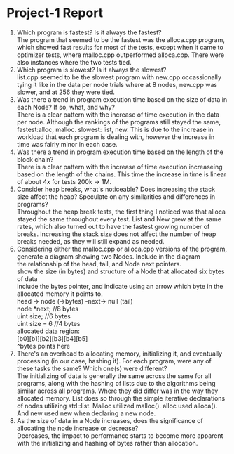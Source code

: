 # Project-1 Report
1. Which program is fastest? Is it always the fastest? <br>
The program that seemed to be the fastest was the alloca.cpp program, which showed fast results for most of the tests, except when it came to optimizer tests, where malloc.cpp outperformed alloca.cpp. There were also instances where the two tests tied.
2. Which program is slowest? Is it always the slowest? <br>
list.cpp seemed to be the slowest program with new.cpp occassionally tying it like in the data per node trials where at 8 nodes, new.cpp was slower, and at 256 they were tied.
3. Was there a trend in program execution time based on the size of data in each Node? If so, what, and why? <br>
There is a clear pattern with the increase of time execution in the data per node. Although the rankings of the programs still stayed the same, fastest:alloc, malloc. slowest: list, new. This is due to the increase in workload that each program is dealing with, however the increase in time was fairly minor in each case.
4. Was there a trend in program execution time based on the length of the block chain? <br>
There is a clear pattern with the increase of time execution increaseing based on the length of the chains. This time the increase in time is linear of about 4x for tests 200k -> 1M. <br>
5. Consider heap breaks, what's noticeable? Does increasing the stack size affect the heap? Speculate on any similarities and differences in programs? <br>
Throughout the heap break tests, the first thing I noticed was that alloca stayed the same throughout every test. List and New grew at the same rates, which also turned out to have the fastest growing number of breaks. Increasing the stack size does not affect the number of heap breaks needed, as they will still expand as needed. <br>
6. Considering either the malloc.cpp or alloca.cpp versions of the program, generate a diagram showing two Nodes. Include in the diagram <br>
the relationship of the head, tail, and Node next pointers. <br>
show the size (in bytes) and structure of a Node that allocated six bytes of data <br>
include the bytes pointer, and indicate using an arrow which byte in the allocated memory it points to. <br>
head -> node (->bytes) -next-> null (tail) <br>
node *next; //8 bytes <br>
uint size; //6 bytes <br>
uint size = 6 //4 bytes <br>
allocated data region: <br>
[b0][b1][b2][b3][b4][b5] <br> 
  ^bytes points here <br>
7. There's an overhead to allocating memory, initializing it, and eventually processing (in our case, hashing it). For each program, were any of these tasks the same? Which one(s) were different? <br>
The initializing of data is generally the same across the same for all programs, along with the hashing of lists due to the algorithms being similar across all programs. Where they did differ was in the way they allocated memory. List does so through the simple iterative declarations of nodes utilizing std::list. Malloc utilized malloc(). alloc used alloca(). And new used new when declaring a new node. <br>
8. As the size of data in a Node increases, does the significance of allocating the node increase or decrease? <br>
Decreases, the impact to performance starts to become more apparent with the initializing and hashing of bytes rather than allocation. 
